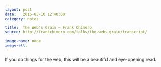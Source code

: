 ```yaml
---
layout: post
date:   2015-03-10 12:40:00
category: notes

title:  The Web's Grain — Frank Chimero
source: http://frankchimero.com/talks/the-webs-grain/transcript/

image-name: none
image-alt:
---
```


If you do things for the web, this will be a beautiful and eye-opening read.
          





